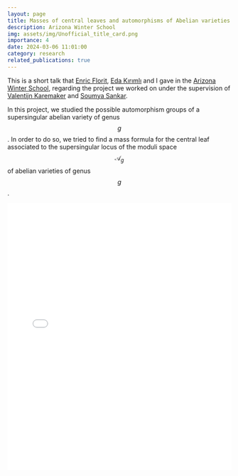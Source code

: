 ```yaml
---
layout: page
title: Masses of central leaves and automorphisms of Abelian varieties 
description: Arizona Winter School
img: assets/img/Unofficial_title_card.png
importance: 4
date: 2024-03-06 11:01:00
category: research
related_publications: true
---
```



This is a short talk that <a href="https://enricflorit.com/">Enric Florit</a>, <a href="https://research-information.bris.ac.uk/en/persons/eda-kirimli">Eda Kırımlı</a> and I gave in the <a href="https://swc-math.github.io/aws/2024/index.html">Arizona Winter School</a>, regarding the project we worked on under the supervision of <a href="https://webspace.science.uu.nl/~karem001/index.html">Valentijn Karemaker</a> and <a href="https://sites.google.com/site/soumya3sankar">Soumya Sankar</a>. 

In this project, we studied the possible automorphism groups of a supersingular abelian variety of genus $$g$$. In order to do so, we tried to find a mass formula for the central leaf associated to the supersingular locus of the moduli space $$\mathcal{A}_g$$ of abelian varieties of genus $$g$$.

<div style="padding-bottom: 100px;">
<div class="container mt-5">
    <div class="embed-responsive embed-responsive-16by9">
        <embed src="/assets/pdf/masses_of_central_leaves_and_automorphism_groups_of_abelian_varieties.pdf" type="application/pdf" width="100%" height="600px" />
    </div>
</div>
</div>
